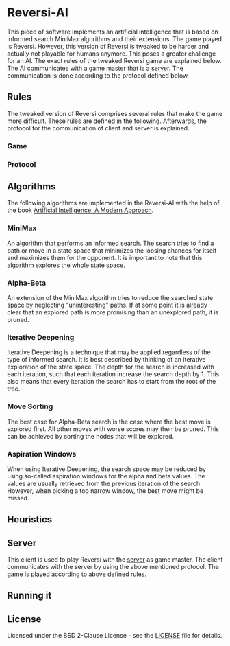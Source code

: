 # Reversi-AI
This piece of software implements an artificial intelligence that is based on informed search MiniMax algorithms and their extensions.
The game played is Reversi. However, this version of Reversi is tweaked to be harder and actually not playable for humans anymore.
This poses a greater challenge for an AI. The exact rules of the tweaked Reversi game are explained below.
The AI communicates with a game master that is a [server](https://github.com/DataSecs/Reversi-Server).
The communication is done according to the protocol defined below.

## Rules
The tweaked version of Reversi comprises several rules that make the game more difficult.
These rules are defined in the following.
Afterwards, the protocol for the communication of client and server is explained.

### Game

### Protocol

## Algorithms
The following algorithms are implemented in the Reversi-AI with the help of the book [Artificial Intelligence: A Modern Approach](http://aima.cs.berkeley.edu/).

### MiniMax
An algorithm that performs an informed search.
The search tries to find a path or move in a state space that minimizes the loosing chances for itself and maximizes them for the opponent.
It is important to note that this algorithm explores the whole state space.

### Alpha-Beta
An extension of the MiniMax algorithm tries to reduce the searched state space by neglecting "uninteresting" paths.
If at some point it is already clear that an explored path is more promising than an unexplored path, it is pruned.

### Iterative Deepening
Iterative Deepening is a technique that may be applied regardless of the type of informed search.
It is best described by thinking of an iterative exploration of the state space.
The depth for the search is increased with each iteration, such that each iteration increase the search depth by 1.
This also means that every iteration the search has to start from the root of the tree.

### Move Sorting
The best case for Alpha-Beta search is the case where the best move is explored first.
All other moves with worse scores may then be pruned.
This can be achieved by sorting the nodes that will be explored.

### Aspiration Windows
When using Iterative Deepening, the search space may be reduced by using so-called aspiration windows for the alpha and beta values.
The values are usually retrieved from the previous iteration of the search.
However, when picking a too narrow window, the best move might be missed.

## Heuristics

## Server
This client is used to play Reversi with the [server](https://github.com/DataSecs/Reversi-Server) as game master.
The client communicates with the server by using the above mentioned protocol.
The game is played according to above defined rules.

## Running it

## License
Licensed under the BSD 2-Clause License - see the [LICENSE](https://github.com/DataSecs/Reversi-AI/blob/master/LICENSE) file for details.
